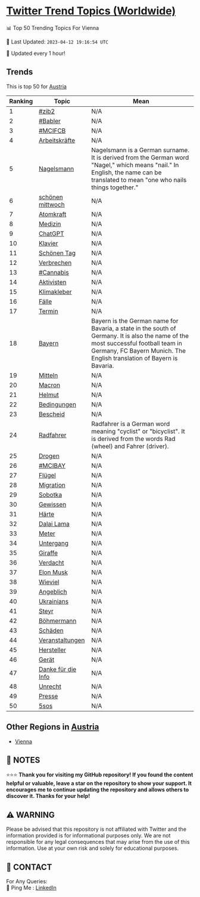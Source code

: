 [Twitter Trend Topics (Worldwide)](https://github.com/ErcinDedeoglu/Twitter-Trend-Topics)
==========


📊 Top 50 Trending Topics For Vienna

📆 Last Updated: `2023-04-12 19:16:54 UTC`

🔧 Updated every 1 hour!


## Trends

This is top 50 for [Austria](</Austria>)

| Ranking | Topic | Mean |
| ------- | ------------ | ------------ |
| 1 | [#zib2](http://twitter.com/search?q=%23zib2) | N/A |
| 2 | [#Babler](http://twitter.com/search?q=%23Babler) | N/A |
| 3 | [#MCIFCB](http://twitter.com/search?q=%23MCIFCB) | N/A |
| 4 | [Arbeitskräfte](http://twitter.com/search?q=Arbeitskr%c3%a4fte) | N/A |
| 5 | [Nagelsmann](http://twitter.com/search?q=Nagelsmann) | Nagelsmann is a German surname. It is derived from the German word "Nagel," which means "nail." In English, the name can be translated to mean "one who nails things together." |
| 6 | [schönen mittwoch](http://twitter.com/search?q=sch%c3%b6nen+mittwoch) | N/A |
| 7 | [Atomkraft](http://twitter.com/search?q=Atomkraft) | N/A |
| 8 | [Medizin](http://twitter.com/search?q=Medizin) | N/A |
| 9 | [ChatGPT](http://twitter.com/search?q=ChatGPT) | N/A |
| 10 | [Klavier](http://twitter.com/search?q=Klavier) | N/A |
| 11 | [Schönen Tag](http://twitter.com/search?q=Sch%c3%b6nen+Tag) | N/A |
| 12 | [Verbrechen](http://twitter.com/search?q=Verbrechen) | N/A |
| 13 | [#Cannabis](http://twitter.com/search?q=%23Cannabis) | N/A |
| 14 | [Aktivisten](http://twitter.com/search?q=Aktivisten) | N/A |
| 15 | [Klimakleber](http://twitter.com/search?q=Klimakleber) | N/A |
| 16 | [Fälle](http://twitter.com/search?q=F%c3%a4lle) | N/A |
| 17 | [Termin](http://twitter.com/search?q=Termin) | N/A |
| 18 | [Bayern](http://twitter.com/search?q=Bayern) | Bayern is the German name for Bavaria, a state in the south of Germany. It is also the name of the most successful football team in Germany, FC Bayern Munich. The English translation of Bayern is Bavaria. |
| 19 | [Mitteln](http://twitter.com/search?q=Mitteln) | N/A |
| 20 | [Macron](http://twitter.com/search?q=Macron) | N/A |
| 21 | [Helmut](http://twitter.com/search?q=Helmut) | N/A |
| 22 | [Bedingungen](http://twitter.com/search?q=Bedingungen) | N/A |
| 23 | [Bescheid](http://twitter.com/search?q=Bescheid) | N/A |
| 24 | [Radfahrer](http://twitter.com/search?q=Radfahrer) | Radfahrer is a German word meaning "cyclist" or "bicyclist". It is derived from the words Rad (wheel) and Fahrer (driver). |
| 25 | [Drogen](http://twitter.com/search?q=Drogen) | N/A |
| 26 | [#MCIBAY](http://twitter.com/search?q=%23MCIBAY) | N/A |
| 27 | [Flügel](http://twitter.com/search?q=Fl%c3%bcgel) | N/A |
| 28 | [Migration](http://twitter.com/search?q=Migration) | N/A |
| 29 | [Sobotka](http://twitter.com/search?q=Sobotka) | N/A |
| 30 | [Gewissen](http://twitter.com/search?q=Gewissen) | N/A |
| 31 | [Härte](http://twitter.com/search?q=H%c3%a4rte) | N/A |
| 32 | [Dalai Lama](http://twitter.com/search?q=Dalai+Lama) | N/A |
| 33 | [Meter](http://twitter.com/search?q=Meter) | N/A |
| 34 | [Untergang](http://twitter.com/search?q=Untergang) | N/A |
| 35 | [Giraffe](http://twitter.com/search?q=Giraffe) | N/A |
| 36 | [Verdacht](http://twitter.com/search?q=Verdacht) | N/A |
| 37 | [Elon Musk](http://twitter.com/search?q=Elon+Musk) | N/A |
| 38 | [Wieviel](http://twitter.com/search?q=Wieviel) | N/A |
| 39 | [Angeblich](http://twitter.com/search?q=Angeblich) | N/A |
| 40 | [Ukrainians](http://twitter.com/search?q=Ukrainians) | N/A |
| 41 | [Steyr](http://twitter.com/search?q=Steyr) | N/A |
| 42 | [Böhmermann](http://twitter.com/search?q=B%c3%b6hmermann) | N/A |
| 43 | [Schäden](http://twitter.com/search?q=Sch%c3%a4den) | N/A |
| 44 | [Veranstaltungen](http://twitter.com/search?q=Veranstaltungen) | N/A |
| 45 | [Hersteller](http://twitter.com/search?q=Hersteller) | N/A |
| 46 | [Gerät](http://twitter.com/search?q=Ger%c3%a4t) | N/A |
| 47 | [Danke für die Info](http://twitter.com/search?q=Danke+f%c3%bcr+die+Info) | N/A |
| 48 | [Unrecht](http://twitter.com/search?q=Unrecht) | N/A |
| 49 | [Presse](http://twitter.com/search?q=Presse) | N/A |
| 50 | [5sos](http://twitter.com/search?q=5sos) | N/A |



## Other Regions in [Austria](</Austria>)

* [Vienna](</Austria/Vienna.md>)



## 📝 NOTES

⭐⭐⭐ **Thank you for visiting my GitHub repository! If you found the content helpful or valuable, leave a star on the repository to show your support. It encourages me to continue updating the repository and allows others to discover it. Thanks for your help!**


## ⚠️ WARNING

Please be advised that this repository is not affiliated with Twitter and the information provided is for informational purposes only. We are not responsible for any legal consequences that may arise from the use of this information. Use at your own risk and solely for educational purposes.


## 📨 CONTACT

 For Any Queries:  
            🏓 Ping Me : [LinkedIn](https://www.linkedin.com/in/ercindedeoglu/)
